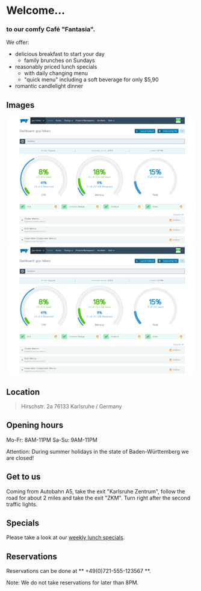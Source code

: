 Welcome...
==========

### to our comfy Café "Fantasia".

We offer:

* delicious breakfast to start your day
	* family brunches on Sundays
* reasonably priced lunch specials
	* with daily changing menu
	* "quick menu" including a soft beverage for only $5,90
* romantic candlelight dinner

Images
------

![Interior view](rancher-dashboard.png "Interoir view, Image courtesy of Eoghan OLionnain, licesend CC-BY-SA 2.0")
![Exterior view](rancher-dashboard.png "Exterior view, Image courtesy of Beatrice Murch, licensed CC-BY 2.0")

Location
--------

> Hirschstr. 2a
> 76133 Karlsruhe / Germany


Opening hours
-------------

Mo-Fr: 8AM-11PM
Sa-Su: 9AM-11PM

Attention: During summer holidays in the state of Baden-W&uuml;rttemberg we are closed!

Get to us
-------

Coming from Autobahn A5, take the exit "Karlsruhe Zentrum", follow the road for about 2 miles and take the exit "ZKM". Turn right after the second traffic lights.

Specials
--------

Please take a look at our [weekly lunch specials](specials.md).

Reservations
--------------

Reservations can be done at ** +49(0)721-555-123567 **.

Note: We do not take reservations for later than 8PM.

